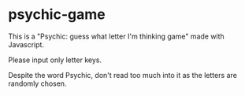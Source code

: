 # psychic-game

This is a "Psychic: guess what letter I'm thinking game" made with Javascript. 

Please input only letter keys.

Despite the word Psychic, don't read too much into it as the letters are randomly chosen. 
